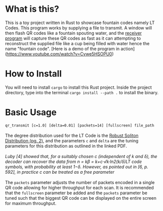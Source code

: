 # What is this?
This is a toy project written in Rust to showcase fountain codes namely LT Codes. This program works by supplying a file to transmit. A window will then flash QR codes like a fountain spouting water, and the [receiver program](https://github.com/EthanTheMaster/qr-receiver) will capture these QR codes as fast as it can attempting to reconstruct the supplied file like a cup being filled with water hence the name "fountain code". [Here is a demo of the program in action] (https://www.youtube.com/watch?v=Cvwe5HSOPU0)

# How to Install
You will need to install `cargo` to install this Rust project. Inside the project directory, type into the terminal `cargo install --path .` to install the binary.

# Basic Usage
`qr_transmit [c=1.0] [delta=0.01] [packets=14] [fullscreen] file_path`
<br />
<br />
The degree distribution used for the LT Code is the [Robust Soliton Distribution (pg. 2)](http://web.nmsu.edu/~jkliewer/paper/PKF_Allerton06.pdf), and the parameters `c` and `delta` are the tuning parameters for this distribution as outlined in the linked PDF. 
<br/>
<br/>
_Luby [4] showed that, for a suitably chosen c (independent of k and δ), the decoder can recover the data from n = kβ = k+c·√k·ln2(k/δ)LT code  symbols, with  probability at least 1−δ. However, as pointed out in [6, p. 592], in practice c can be treated as a free parameter_
<br/>
<br/>
The `packets` parameter adjusts the number of packets encoded in a single QR code allowing for higher throughput for each scan. It is recommended that the `fullscreen` parameter be added and the `packets` parameter be tuned such that the biggest QR code can be displayed on the entire screen for maximum throughput.

